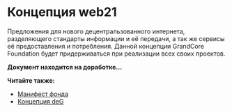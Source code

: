 # Концепция web21

Предложения для нового децентральзованного интернета, разделяющего стандарты информации и её передачи, а так же сервисы её предоставления и потребления. Данной концепции GrandCore Foundation будет придерживаться при реализации всех своих проектов.

**Документ находится на доработке...**

**Читайте также:**

- [Манифест фонда](ru/1-general/general-1-manifest.md)
- [Концепция deG](ru/1-general/general-2-deg.md)
